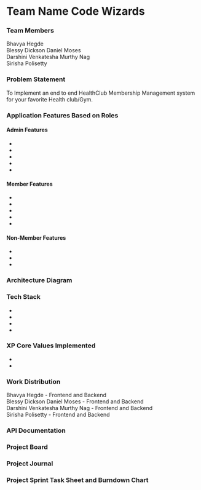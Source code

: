 # Team Name Code Wizards

### Team Members <br/>
Bhavya Hegde <br/>
Blessy Dickson Daniel Moses <br/>
Darshini Venkatesha Murthy Nag <br/>
Sirisha Polisetty <br/>

### Problem Statement
To Implement an end to end HealthClub Membership Management system for your favorite Health club/Gym.

### Application Features Based on Roles
#### Admin Features
*
*
*
*
*
#### Member Features
*
*
*
*
*
#### Non-Member Features
* 
*
*
### Architecture Diagram

### Tech Stack
*
*
*
*

### XP Core Values Implemented
*
*

### Work Distribution
Bhavya Hegde - Frontend and Backend <br/>
Blessy Dickson Daniel Moses - Frontend and Backend <br/>
Darshini Venkatesha Murthy Nag - Frontend and Backend <br/>
Sirisha Polisetty - Frontend and Backend <br/>

### API Documentation

### Project Board

### Project Journal

### Project Sprint Task Sheet and Burndown Chart

